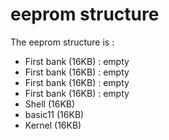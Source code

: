 # eeprom structure

The eeprom structure is : 
* First bank (16KB) : empty
* First bank (16KB) : empty
* First bank (16KB) : empty
* First bank (16KB) : empty
* Shell (16KB)
* basic11 (16KB)
* Kernel (16KB)




